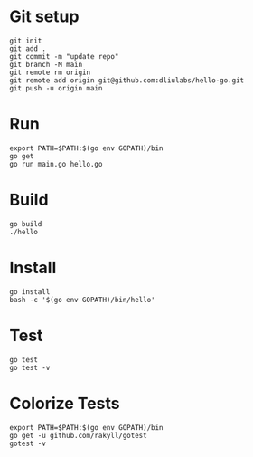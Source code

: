 # Git setup

```
git init
git add .
git commit -m "update repo"
git branch -M main
git remote rm origin
git remote add origin git@github.com:dliulabs/hello-go.git
git push -u origin main
```

# Run

```
export PATH=$PATH:$(go env GOPATH)/bin
go get
go run main.go hello.go
```

# Build

```
go build
./hello
```

# Install

```
go install
bash -c '$(go env GOPATH)/bin/hello'
```

# Test

```
go test 
go test -v
```

# Colorize Tests

```
export PATH=$PATH:$(go env GOPATH)/bin
go get -u github.com/rakyll/gotest
gotest -v
```